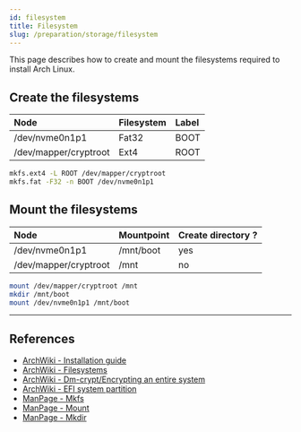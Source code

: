```yaml
---
id: filesystem
title: Filesystem
slug: /preparation/storage/filesystem
---
```


<head>
  <title>Storage filesystem | Arcadia</title>
</head>

This page describes how to create and mount the filesystems required to install Arch Linux.

## Create the filesystems

| Node                  | Filesystem | Label |
| :-------------------- | :--------- | :---- |
| /dev/nvme0n1p1        | Fat32      | BOOT  |
| /dev/mapper/cryptroot | Ext4       | ROOT  |

``` bash
mkfs.ext4 -L ROOT /dev/mapper/cryptroot
mkfs.fat -F32 -n BOOT /dev/nvme0n1p1
```

## Mount the filesystems

| Node                  | Mountpoint | Create directory ? |
| :-------------------- | :--------- | :----------------- |
| /dev/nvme0n1p1        | /mnt/boot  | yes                |
| /dev/mapper/cryptroot | /mnt       | no                 |

``` bash
mount /dev/mapper/cryptroot /mnt
mkdir /mnt/boot
mount /dev/nvme0n1p1 /mnt/boot
```

---

## References

- [ArchWiki - Installation guide](https://wiki.archlinux.org/index.php/Installation_guide#Format_the_partitions)
- [ArchWiki - Filesystems](https://wiki.archlinux.org/index.php/File_systems)
- [ArchWiki - Dm-crypt/Encrypting an entire system](https://wiki.archlinux.org/index.php/Dm-crypt/Encrypting_an_entire_system)
- [ArchWiki - EFI system partition](https://wiki.archlinux.org/index.php/EFI_system_partition)
- [ManPage - Mkfs](https://jlk.fjfi.cvut.cz/arch/manpages/man/core/util-linux/mkfs.8.en)
- [ManPage - Mount](https://jlk.fjfi.cvut.cz/arch/manpages/man/core/man-pages/mount.2.en)
- [ManPage - Mkdir](https://jlk.fjfi.cvut.cz/arch/manpages/man/core/coreutils/mkdir.1.en)